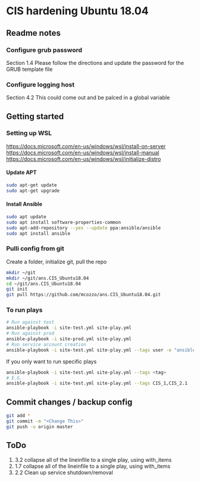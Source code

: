 # CIS hardening Ubuntu 18.04
## Readme notes
### Configure grub password 
Section 1.4 Please follow the directions and update the password for the GRUB template file

### Configure logging host
Section 4.2 This could come out and be palced in a global variable

## Getting started 
### Setting up WSL 
https://docs.microsoft.com/en-us/windows/wsl/install-on-server <br>
https://docs.microsoft.com/en-us/windows/wsl/install-manual <br> 
https://docs.microsoft.com/en-us/windows/wsl/initialize-distro <br>

#### Update APT
```bash
sudo apt-get update
sudo apt-get upgrade
```

#### Install Ansible 
```bash
sudo apt update
sudo apt install software-properties-common
sudo apt-add-repository --yes --update ppa:ansible/ansible
sudo apt install ansible
```

### Pulli config from git
Create a folder, initialize git, pull the repo
```bash
mkdir ~/git
mkdir ~/git/ans.CIS_Ubuntu18.04
cd ~/git/ans.CIS_Ubuntu18.04
git init
git pull https://github.com/mcozzo/ans.CIS_Ubuntu18.04.git
```

### To run plays 
```bash
# Run against test
ansible-playbook -i site-test.yml site-play.yml
# Run against prod
ansible-playbook -i site-prod.yml site-play.yml
# Run service account creation
ansible-playbook -i site-test.yml site-play.yml --tags user -e "ansible_ssh_user=mattcozzolino" --ask-pass -K
```
If you only want to run specific plays
```bash
ansible-playbook -i site-test.yml site-play.yml --tags <tag>
# E.G.
ansible-playbook -i site-test.yml site-play.yml --tags CIS_1,CIS_2.1
```

## Commit changes / backup config
```bash
git add *
git commit -m "<Change This>"
git push -u origin master 
```

## ToDo
1. 3.2 collapse all of the lineinfile to a single play, using with_items
2. 1.7 collapse all of the lineinfile to a single play, using with_items
3. 2.2 Clean up service shutdown/removal